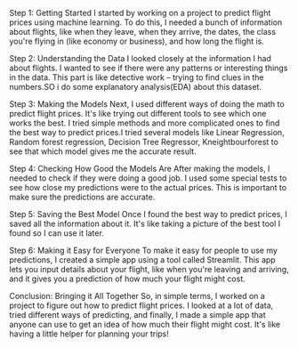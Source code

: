 Step 1: Getting Started
I started by working on a project to predict flight prices using machine learning. To do this, I needed a bunch of information about flights, like when they leave, when they arrive, the dates, the class you're flying in (like economy or business), and how long the flight is.

Step 2: Understanding the Data
I looked closely at the information I had about flights. I wanted to see if there were any patterns or interesting things in the data. This part is like detective work – trying to find clues in the numbers.SO i do some explanatory analysis(EDA) about this dataset.

Step 3: Making the Models
Next, I used different ways of doing the math to predict flight prices. It's like trying out different tools to see which one works the best. I tried simple methods and more complicated ones to find the best way to predict prices.I tried several models like Linear Regression, Random forest regression, Decision Tree Regressor, Kneightbourforest to see that which model gives me the accurate result. 

Step 4: Checking How Good the Models Are
After making the models, I needed to check if they were doing a good job. I used some special tests to see how close my predictions were to the actual prices. This is important to make sure the predictions are accurate.

Step 5: Saving the Best Model
Once I found the best way to predict prices, I saved all the information about it. It's like taking a picture of the best tool I found so I can use it later.

Step 6: Making it Easy for Everyone
To make it easy for people to use my predictions, I created a simple app using a tool called Streamlit. This app lets you input details about your flight, like when you're leaving and arriving, and it gives you a prediction of how much your flight might cost.

Conclusion: Bringing it All Together
So, in simple terms, I worked on a project to figure out how to predict flight prices. I looked at a lot of data, tried different ways of predicting, and finally, I made a simple app that anyone can use to get an idea of how much their flight might cost. It's like having a little helper for planning your trips!
